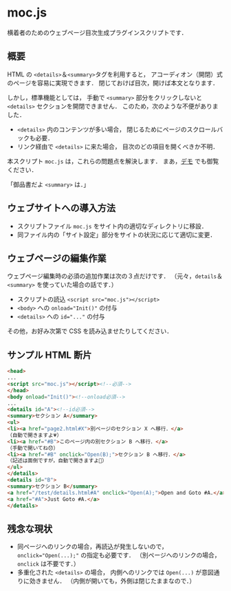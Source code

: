 # moc.js
横着者のためのウェブページ目次生成プラグインスクリプトです．

## 概要
HTML の `<details>`＆`<summary>`タグを利用すると，
アコーディオン（開閉）式のページを容易に実現できます．
閉じておけば目次，開けば本文となります．

しかし，標準機能としては，
手動で `<summary>` 部分をクリックしないと
`<details>` セクションを開閉できません．
このため，次のような不便がありました．

- `<details>` 内のコンテンツが多い場合，
閉じるためにページのスクロールバックも必要．
- リンク経由で `<details>` に来た場合，
目次のどの項目を開くべきか不明．

本スクリプト `moc.js` は，これらの問題点を解決します．
まあ，[デモ](https://www.kushiro-ct.ac.jp/yanagawa/moc-js/demo/index.html) でも御覧ください．
<!-- [デモ](./demo/index.html) -->
「御品書だよ `<summary>` は．」

## ウェブサイトへの導入方法
- スクリプトファイル `moc.js` をサイト内の適切なディレクトリに移設．
- 同ファイル内の「サイト設定」部分をサイトの状況に応じて適切に変更．

## ウェブページの編集作業
ウェブページ編集時の必須の追加作業は次の３点だけです．
（元々，`details`＆`<summary>` を使っていた場合の話です．）

- スクリプトの読込 `<script src="moc.js"></script>`
- `<body>` への `onload="Init()"` の付与
- `<details>` への `id="..."` の付与

その他，お好み次第で CSS を読み込ませたりしてください．

## サンプル HTML 断片
```html
<head>
...
<script src="moc.js"></script><!--必須-->
</head>
<body onload="Init()"><!--onload必須-->
...
<details id="A"><!--id必須-->
<summary>セクション A</summary>
<ul>
<li><a href="page2.html#X">別ページのセクション X へ移行．</a>
（自動で開きますよ💗）
<li><a href="#B">このページ内の別セクション B へ移行．</a>
（手動で開いてね😞）
<li><a href="#B" onclick="Open(B);">セクション B へ移行．</a>
（記述は面倒ですが，自動で開きますよ💩）
</ul>
</details>
<details id="B">
<summary>セクション B</summary>
<a href="/test/details.html#A" onclick="Open(A);">Open and Goto #A.</a>
<a href="#A">Just Goto #A.</a>
</details>
```

## 残念な現状
- 同ページへのリンクの場合，再読込が発生しないので，
`onclick="Open(...);"` の指定も必要です．
（別ページへのリンクの場合，`onclick` は不要です．）
- 多重化された `<details>` の場合，
内側へのリンクでは `Open(...)` が意図通りに効きません．
（内側が開いても，外側は閉じたままなので．）

